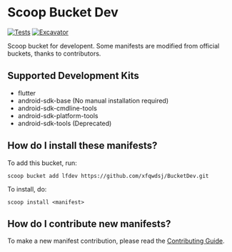 # Scoop Bucket Dev

[![Tests](https://github.com/xfqwdsj/BucketDev/actions/workflows/ci.yml/badge.svg)](https://github.com/xfqwdsj/BucketDev/actions/workflows/ci.yml) [![Excavator](https://github.com/xfqwdsj/BucketDev/actions/workflows/excavator.yml/badge.svg)](https://github.com/xfqwdsj/BucketDev/actions/workflows/excavator.yml)

Scoop bucket for developent. Some manifests are modified from official buckets, thanks to contributors.

## Supported Development Kits

- flutter
- android-sdk-base (No manual installation required)
- android-sdk-cmdline-tools
- android-sdk-platform-tools
- android-sdk-tools (Deprecated)

## How do I install these manifests?

To add this bucket, run:

```shell
scoop bucket add lfdev https://github.com/xfqwdsj/BucketDev.git
```

To install, do:

```shell
scoop install <manifest>
```

## How do I contribute new manifests?

To make a new manifest contribution, please read the [Contributing Guide](https://github.com/ScoopInstaller/.github/blob/main/.github/CONTRIBUTING.md).
